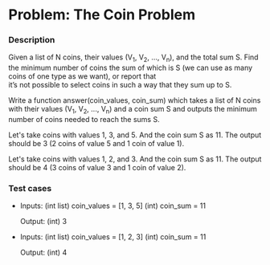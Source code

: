 # Problem: The Coin Problem

### Description
Given a list of N coins, their values (V<sub>1</sub>, V<sub>2</sub>, ..., V<sub>n</sub>), and the total sum S. Find  
the minimum number of coins the sum of which is S (we can use as many coins of one type as we want), or report that  
it’s not possible to select coins in such a way that they sum up to S.

Write a function answer(coin_values, coin_sum) which takes a list of N coins with their values (V<sub>1</sub>, 
V<sub>2</sub>, ..., V<sub>n</sub>) and a coin sum S and outputs the minimum number of coins needed to reach the sums S.  

Let's take coins with values 1, 3, and 5. And the coin sum S as 11. The output should be 3 (2 coins of value 5 and 1
coin of value 1).

Let's take coins with values 1, 2, and 3. And the coin sum S as 11. The output should be 4 (3 coins of value 3 and 1
coin of value 2).

### Test cases
* Inputs:
    (int list) coin_values = [1, 3, 5]
    (int) coin_sum = 11

  Output:
    (int) 3

* Inputs:
    (int list) coin_values = [1, 2, 3]
    (int) coin_sum = 11
 
  Output:
    (int) 4
